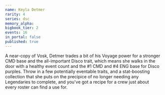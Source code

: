 ```yaml
---
name: Keyla Detmer
rarity: 4
series: dsc
memory_alpha:
bigbook_tier: 2
events: 16
in_portal: false
published: true
---
```


A near-copy of Vosk, Detmer trades a bit of his Voyage power for a stronger CMD base and the all-important Disco trait, which means she walks in the door with a healthy event count and the #1 CMD and #4 ENG base for Disco purples. Throw in a few potentially eventable traits, and a stat-boosting collection that she puts on the precipice of no longer needing any Legendaries to complete, and you've got a recipe for a crew just about every roster can find a use for.
